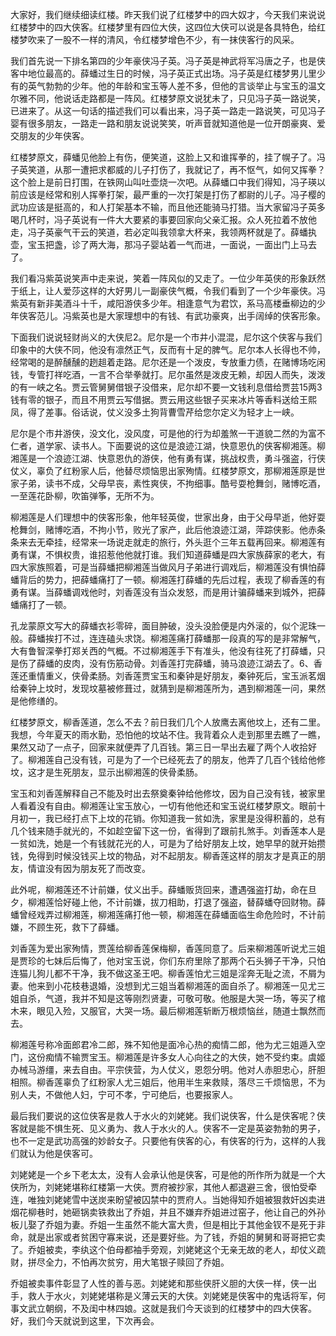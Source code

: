 
大家好，我们继续细读红楼。昨天我们说了红楼梦中的四大奴才，今天我们来说说红楼梦中的四大侠客。红楼梦里有四位大侠，这四位大侠可以说是各具特色，给红楼梦吹来了一股不一样的清风，令红楼梦增色不少，有一抹侠客行的风采。

我们首先说一下排名第四的少年豪侠冯子英。冯子英是神武将军冯唐之子，也是侠客中地位最高的。薛蟠过生日的时候，冯子英正式出场。冯子英是红楼梦男儿里少有的英气勃勃的少年。他的年龄和宝玉等人差不多，但他的言谈举止与宝玉的温文尔雅不同，他说话走路都是一阵风。红楼梦原文说犹未了，只见冯子英一路说笑，已进来了。从这一句话的描述我们可以看出来，冯子英一路走一路说笑，可见冯子婴有很多朋友，一路走一路和朋友说说笑笑，听声音就知道他是一位开朗豪爽、爱交朋友的少年侠客。

红楼梦原文，薛蟠见他脸上有伤，便笑道，这脸上又和谁挥拳的，挂了幌子了。冯子英笑道，从那一遭把求都威的儿子打伤了，我就记了，再不怄气，如何又挥拳？这个脸上是前日打围，在铁网山叫吐壶烧一次吧。从薛蟠口中我们得知，冯子瑛以前应该是经常和别人挥拳打架，最严重的一次打架是打伤了都尉的儿子。冯子樱的武功应该是挺高的，和人打架基本不输，而且他还能骑马打猎。当大家留冯子英多喝几杯时，冯子英说有一件大大要紧的事要回家向父亲汇报。众人死拉着不放他走，冯子英豪气干云的笑道，若必定叫我领拿大杯来，我领两杯就是了。薛蟠执壶，宝玉把盏，诊了两大海，那冯子婴站着一气而进，一面说，一面出门上马去了。

我们看冯紫英说笑声中走来说，笑着一阵风似的又走了。一位少年英侠的形象跃然于纸上，让人爱莎这样的大好男儿一副豪侠气概，令我们看到了一个少年豪侠。冯紫英有新非美酒斗十千，咸阳游侠多少年。相逢意气为君饮，系马高楼垂柳边的少年侠客范儿。冯紫英也是大家理想中的有钱、有武功豪爽，出手阔绰的侠客形象。

下面我们说说轻财尚义的大侠尼2。尼尔是一个市井小混混，尼尔这个侠客与我们印象中的大侠不同，他没有凛然正气，反而有十足的脾气。尼尔本人长得也不帅，经常喝的是醉醺醺的趔趄着走路。尼尔还是一个泼皮，专放重力债，在赌博场吃闲钱，专管打祥吃酒，一言不合举拳就打。尼尔虽然是泼皮无赖，却因人而失，泼泼的有一峡之名。贾云管舅舅借银子没借来，尼尔却不要一文钱利息借给贾芸15两3钱有零的银子，而且不用贾云写借据。贾云用这些银子买来冰片等香料送给王熙凤，得了差事。俗话说，仗义没多土狗背曹雪芹给您尔定义为轻才上一峡。

尼尔是个市井游侠，没文化，没风度，可是他的行为却羞煞一干道貌二然的为富不仁者，道学家、读书人。下面要说的这位是浪迹江湖，快意恩仇的侠客柳湘莲。柳湘莲是一个浪迹江湖、快意恩仇的游侠，他有勇有谋，挑战权贵，勇斗强盗，行侠仗义，辜负了红粉家人后，他替尽烦恼思出家殉情。红楼梦原文，那柳湘莲原是世家子弟，读书不成，父母早丧，素性爽侠，不拘细事。酷号耍枪舞剑，赌博吃酒，一至莲花卧柳，吹笛弹筝，无所不为。

柳湘莲是人们理想中的侠客形象，他年轻英俊，世家出身，由于父母早逝，他好耍枪舞剑，赌博吃酒，不拘小节，败光了家产，此后他浪迹江湖，萍踪侠影。他赤条条来去无牵挂，经常来一场说走就走的旅行，外头逛个三年五载再回来。柳湘莲有勇有谋，不惧权贵，谁招惹他他就打谁。我们知道薛蟠是四大家族薛家的老大，有四大家族照着，可是当薛蟠把柳湘莲当做风月子弟进行调戏后，柳湘莲没有惧怕薛蟠背后的势力，把薛蟠痛打了一顿。柳湘莲打薛蟠的先后过程，表现了柳香莲的有勇有谋。当薛蟠调戏他时，刘香莲没有当众发怒，而是用计骗薛蟠来到城外，把薛蟠痛打了一顿。

孔龙蒙原文写大的薛蟠衣衫零碎，面目肿破，没头没脸便是内外滚的，似个泥珠一般。薛蟠挨打不过，连连磕头求饶。柳湘莲痛打薛蟠那一段真的写的是非常解气，大有鲁智深拳打郑关西的气概。不过柳湘莲手下有准头，他没有往死了打薛蟠，只是伤了薛蟠的皮肉，没有伤筋动骨。刘香莲打完薛蟠，骑马浪迹江湖去了。6、香莲还重情重义，侠骨柔肠。刘香莲贾宝玉和秦钟是好朋友，秦钟死后，宝玉派茗烟给秦钟上坟时，发现坟墓被修葺过，就猜到是柳湘莲所为，遇到柳湘莲一问，果然是他修缮的。

红楼梦原文，柳香莲道，怎么不去？前日我们几个人放鹰去离他坟上，还有二里。我想，今年夏天的雨水勤，恐怕他的坟站不住。我背着众人走到那里去瞧了一瞧，果然又动了一点子，回家来就便弄了几百钱。第三日一早出去雇了两个人收拾好了。柳湘莲自己没有钱，可是为了一个已经死去了的朋友，他弄了几百个钱给他修坟，这才是生死朋友，显示出柳湘莲的侠骨柔肠。

宝玉和刘香莲解释自己不能及时出去祭奠秦钟给他修坟，因为自己没有钱，被家里人看着没有自由。柳湘莲让宝玉放心，一切有他他还和宝玉说红楼梦原文。眼前十月初一，我已经打点下上坟的花销。你知道我一贫如洗，家里是没得积蓄的，总有几个钱来随手就光的，不如趁空留下这一份，省得到了跟前扎煞手。刘香莲本人是一贫如洗，她是一个有钱就花光的人，可是为了给好朋友上坟，她早早的就开始攒钱，免得到时候没钱买上坟的物品，对不起朋友。柳香莲这样的朋友才是真正的朋友，情谊没有因为朋友死了而改变。

此外呢，柳湘莲还不计前嫌，仗义出手。薛蟠贩货回来，遭遇强盗打劫，命在旦夕，柳湘莲恰好碰上他，不计前嫌，拔刀相助，打退了强盗，替薛蟠夺回财物。薛蟠曾经戏弄过柳湘莲，柳湘莲痛打他一顿，柳湘莲在薛蟠面临生命危险时，不计前嫌，不顾生死，救下了薛蟠。

刘香莲为爱出家殉情，贾莲给柳香莲保梅柳，香莲同意了。后来柳湘莲听说尤三姐是贾珍的七妹后后悔了，他对宝玉说，你们东府里除了那两个石头狮子干净，只怕连猫儿狗儿都不干净，我不做这圣王吧。柳香莲怕尤三姐是淫奔无耻之流，不屑为妻。他来到小花枝巷退婚，没想到尤三姐当着柳湘莲的面自杀了。柳湘莲一见尤三姐自杀，气道，我并不知是这等刚烈贤妻，可敬可敬。他服是大哭一场，等买了棺木来，眼见入殓，又服官，大哭一场。最后柳湘莲斩断万根烦恼丝，随道士飘然而去。

柳湘莲号称冷面郎君冷二郎，殊不知他是面冷心热的痴情二郎，他为尤三姐遁入空门，这份痴情不输贾宝玉。柳湘莲是许多女人心向往之的大侠，她不受约束。虞姬办械马游缰，来去自由。平宗侠营，为人仗义，恩怨分明。他对人赤胆忠心，肝胆相照。柳香莲辜负了红粉家人尤三姐后，他用半生来救赎，落尽三千烦恼思，不为别人夫，不做他人妇，宁可不孝，宁可绝后，也要报家人。

最后我们要说的这位侠客是救人于水火的刘姥姥。我们说侠客，什么是侠客呢？侠客就是能不惧生死、见义勇为、救人于水火的人。侠客不一定是英姿勃勃的男子，也不一定是武功高强的妙龄女子。只要他有侠客的心，有侠客的行为，这样的人我们就认为他是侠客可。

刘姥姥是一个乡下老太太，没有人会承认他是侠客，可是他的所作所为就是一个大侠所为，刘姥姥堪称红楼第一大侠。贾府被抄家，其他人都退避三舍，很怕受牵连，唯独刘姥姥雪中送炭来盼望被囚禁中的贾府人。当她得知乔姐被狠救奸凶卖进烟花柳巷时，她砸锅卖铁救出了乔姐，并且不嫌弃乔姐进过窑子，他让自己的外孙板儿娶了乔姐为妻。乔姐一生虽然不能大富大贵，但是相比于其他金钗不是死于非命，就是出家或者贫困守寡来说，还是要好些。为了钱，乔姐的舅舅和哥哥把它卖了。乔姐被卖，李纨这个伯母都袖手旁观，刘姥姥这个无亲无故的老人，却仗义疏财，拼尽全力，不怕再次贫穷，用大笔银子赎回了乔姐。

乔姐被卖事件彰显了人性的善与恶。刘姥姥和那些侠肝义胆的大侠一样，侠一出手，救人于水火，刘姥姥堪称是义薄云天的大侠。刘姥姥是侠客中的鬼话将军，何事文武立朝纲，不及闺中林四娘。这就是我们今天谈到的红楼梦中的四大侠客。好，我们今天就说到这里，下次再会。


